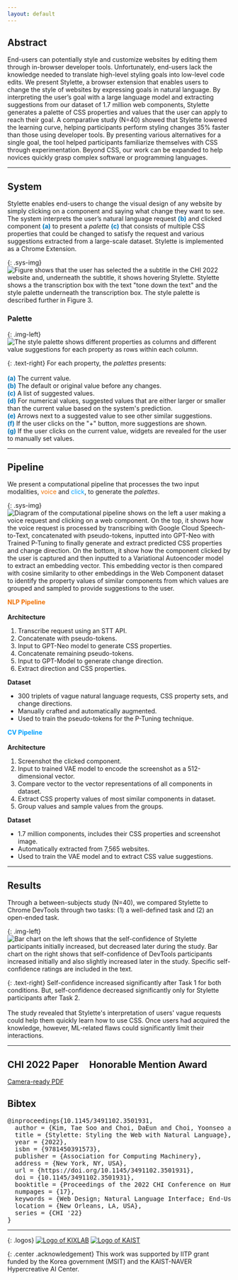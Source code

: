 ```yaml
---
layout: default
---
```


## Abstract

End-users can potentially style and customize websites by editing them through in-browser developer tools. Unfortunately, end-users lack the knowledge needed to translate high-level styling goals into low-level code edits. We present <span style="color:{{site.syscolor}}">Stylette</span>, a browser extension that enables users to change the style of websites by expressing goals in natural language. By interpreting the user’s goal with a large language model and extracting suggestions from our dataset of 1.7 million web components, <span style="color:{{site.syscolor}}">Stylette</span> generates a palette of CSS properties and values that the user can apply to reach their goal. A comparative study (N=40) showed that <span style="color:{{site.syscolor}}">Stylette</span> lowered the learning curve, helping participants perform styling changes 35% faster than those using developer tools. By presenting various alternatives for a single goal, the tool helped participants familiarize themselves with CSS through experimentation. Beyond CSS, our work can be expanded to help novices quickly grasp complex software or programming languages.

------

## System

<span style="color:{{site.syscolor}}">Stylette</span> enables end-users to change the visual design of any website by simply clicking on a component and saying what change they want to see. The system interprets the user’s natural language request <span style="color:#0075b9">**(b)**</span> and clicked component <span style="color:#0075b9">**(a)**</span> to present a *palette* <span style="color:#0075b9">**(c)**</span> that consists of multiple CSS properties that could be changed to satisfy the request and various suggestions extracted from a large-scale dataset. <span style="color:{{site.syscolor}}">Stylette</span> is implemented as a Chrome Extension.

{: .sys-img}
![Figure shows that the user has selected the a subtitle in the CHI 2022 website and, underneath the subtitle, it shows hovering Stylette. Stylette shows a the transcription box with the text "tone down the text" and the style palette underneath the transcription box. The style palette is described further in Figure 3.](/assets/img/system.png)

### Palette

{: .img-left}
![The style palette shows different properties as columns and different value suggestions for each property as rows within each column.](/assets/img/palette.png)

{: .text-right}
For each property, the *palettes* presents: <br/><br/>
<span style="color:#0075b9">**(a)**</span> The current value. <br/>
<span style="color:#0075b9">**(b)**</span> The default or original value before any changes. <br/>
<span style="color:#0075b9">**(c)**</span> A list of suggested values. <br/> 
<span style="color:#0075b9">**(d)**</span> For numerical values, suggested values that are either larger or smaller than the current value based on the system's prediction.<br/>
<span style="color:#0075b9">**(e)**</span> Arrows next to a suggested value to see other similar suggestions. <br/>
<span style="color:#0075b9">**(f)**</span> If the user clicks on the "+" button, more suggestions are shown.<br/>
<span style="color:#0075b9">**(g)**</span> If the user clicks on the current value, widgets are revealed for the user to manually set values.

------

## Pipeline

We present a computational pipeline that processes the two input modalities, <span style="color:#f17104">voice</span> and <span style="color:#00a1ff">click</span>, to generate the *palettes*.

{: .sys-img}
![Diagram of the computational pipeline shows on the left a user making a voice request and clicking on a web component. On the top, it shows how the voice request is processed by transcribing with Google Cloud Speech-to-Text, concatenated with pseudo-tokens, inputted into GPT-Neo with Trained P-Tuning to finally generate and extract predicted CSS properties and change direction. On the bottom, it show how the component clicked by the user is captured and then inputted to a Variational Autoencoder model to extract an embedding vector. This embedding vector is then compared with cosine similarity to other embeddings in the Web Component dataset to identify the property values of similar components from which values are grouped and sampled to provide suggestions to the user.](/assets/img/pipeline.png)

<div class="md-div text-left" style="vertical-align: top">
  <span style="color:#f17104"><b>NLP Pipeline</b></span><br/><br/>
  <b>Architecture</b><br/>
  <ol>
   <li>Transcribe request using an STT API.</li>
   <li>Concatenate with pseudo-tokens. </li>
   <li>Input to GPT-Neo model to generate CSS properties.</li>
   <li>Concatenate remaining pseudo-tokens. </li>
   <li>Input to GPT-Model to generate change direction.</li>
   <li>Extract direction and CSS properties.</li>
  </ol>
  <b>Dataset</b><br/>
  <ul>
    <li>300 triplets of vague natural language requests, CSS property sets, and change directions.  </li>
    <li>Manually crafted and automatically augmented. </li>
    <li>Used to train the pseudo-tokens for the P-Tuning technique.</li>
  </ul>
</div>

<div class="md-div text-right" style="vertical-align: top">
  <span style="color:#00a1ff"><b>CV Pipeline</b></span><br/><br/>
  <b>Architecture</b><br/>
  <ol>
   <li>Screenshot the clicked component. </li>
   <li>Input to trained VAE model to encode the screenshot as a 512-dimensional vector. </li>
   <li>Compare vector to the vector representations of all components in dataset.</li>
   <li>Extract CSS property values of most similar components in dataset. </li>
   <li>Group values and sample values from the groups.</li>
  </ol>
  <b>Dataset</b><br/>
  <ul>
    <li>1.7 million components, includes their CSS properties and screenshot image. </li>
    <li>Automatically extracted from 7,565 websites. </li>
    <li>Used to train the VAE model and to extract CSS value suggestions.</li>
  </ul>
</div>

------

## Results

Through a between-subjects study (N=40), we compared <span style="color:{{site.syscolor}}">Stylette</span> to Chrome DevTools through two tasks: (1) a well-defined task and (2) an open-ended task.

{: .img-left}
![Bar chart on the left shows that the self-confidence of Stylette participants initially increased, but decreased later during the study. Bar chart on the right shows that self-confidence of DevTools participants increased initially and also slightly increased later in the study. Specific self-confidence ratings are included in the text.](/assets/img/comprehensive.png)

{: .text-right}
Self-confidence increased significantly after Task 1 for both conditions. But, self-confidence decreased significantly only for <span style="color:{{site.syscolor}}">Stylette</span> participants after Task 2.<br/><br/>
The study revealed that <span style="color:{{site.syscolor}}">Stylette</span>'s interpretation of users' vague requests could help them quickly learn how to use CSS. Once users had acquired the knowledge, however, ML-related flaws could significantly limit their interactions. 


------

## CHI 2022 Paper &nbsp;&nbsp;<span style="background-color:{{site.syscolor}}33; padding: 4px 0; border-radius: 8px">&nbsp;<i class="fa-solid fa-medal" style="margin-right: 4px"></i>Honorable Mention Award&nbsp;</span>

[Camera-ready PDF][1]

## Bibtex
<pre>
@inproceedings{10.1145/3491102.3501931,
  author = {Kim, Tae Soo and Choi, DaEun and Choi, Yoonseo and Kim, Juho},
  title = {Stylette: Styling the Web with Natural Language},
  year = {2022},
  isbn = {9781450391573},
  publisher = {Association for Computing Machinery},
  address = {New York, NY, USA},
  url = {https://doi.org/10.1145/3491102.3501931},
  doi = {10.1145/3491102.3501931},
  booktitle = {Proceedings of the 2022 CHI Conference on Human Factors in Computing Systems},
  numpages = {17},
  keywords = {Web Design; Natural Language Interface; End-User Programming; Machine Learning},
  location = {New Orleans, LA, USA},
  series = {CHI '22}
}
</pre>

------

{: .logos}
[![Logo of KIXLAB](/assets/img/kixlab_logo.png)](https://kixlab.org)
[![Logo of KAIST](/assets/img/kaist_logo.png)](https://kaist.ac.kr)

{: .center .acknowledgement}
This work was supported by IITP grant funded by the Korea government (MSIT) and the KAIST-NAVER Hypercreative AI Center.


[1]:https://kixlab.github.io/website-files/2022/chi2022-stylette-paper.pdf

